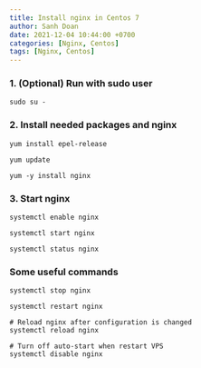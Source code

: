 ```yaml
---
title: Install nginx in Centos 7
author: Sanh Doan
date: 2021-12-04 10:44:00 +0700
categories: [Nginx, Centos]
tags: [Nginx, Centos]
---
```


### 1. (Optional) Run with sudo user
```shell
sudo su -
```

### 2. Install needed packages and nginx
```shell
yum install epel-release

yum update

yum -y install nginx
```

### 3. Start nginx
```shell
systemctl enable nginx

systemctl start nginx

systemctl status nginx
```

### Some useful commands
```shell
systemctl stop nginx

systemctl restart nginx

# Reload nginx after configuration is changed
systemctl reload nginx

# Turn off auto-start when restart VPS
systemctl disable nginx
```



